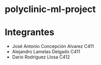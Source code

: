 # polyclinic-ml-project

# Integrantes
- José Antonio Concepción Alvarez C411
- Alejandro Lamelas Delgado C411
- Dario Rodriguez Llosa C412
